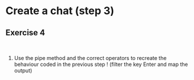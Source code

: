 <!-- .slide: class="exercice" -->

# Create a chat (step 3)

## Exercise 4

<br>

1. Use the pipe method and the correct operators to recreate the behaviour coded in the previous step ! (filter the key Enter and map the output)
   <br>
   <br>
